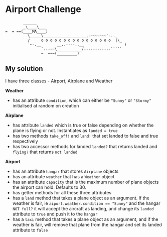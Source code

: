 Airport Challenge
=================

```
        ______
        _\____\___
=  = ==(____MA____)
          \_____\___________________,-~~~~~~~`-.._
          /     o o o o o o o o o o o o o o o o  |\_
          `~-.__       __..----..__                  )
                `---~~\___________/------------`````
                =  ===(_________)

```

My solution
---------

I have three classes - Airport, Airplane and Weather

**Weather**
  * has an attribute ```condition```, which can either be ```"Sunny"``` or ```"Stormy"``` initialised at random on creation

**Airplane**
  * has attribute ```landed``` which is true or false depending on whether the plane is flying or not. Instantiates as ```landed = true ```
  * has two methods ```take_off!``` and ```land!``` that set landed to false and true respectively
  * has two accessor methods for landed ```landed?``` that returns landed and ```flying?``` that returns ```not landed```

**Airport**
  * has an attribute ```hangar``` that stores ```Airplane``` objects
  * has an attribute ```weather``` that has a ```Weather``` object
  * has an attribute ```capacity``` that is the maximum number of plane objects the airport can hold. Defaults to 30.
  * has getter methods for all these three attributes
  * has a ```land``` method that takes a plane object as an argument. If the weather is fair, ie ```aiport.weather.condition == "Sunny"``` and the hangar ```NOT full?``` it will accept the aircraft as landing, and change its ```landed``` attribute to ```true``` and push it to the ```hangar```
  * has a ```taxi``` method that takes a plane object as an argument, and if the weather is fair, will remove that plane from the hangar and set its landed attribute to ```false```
